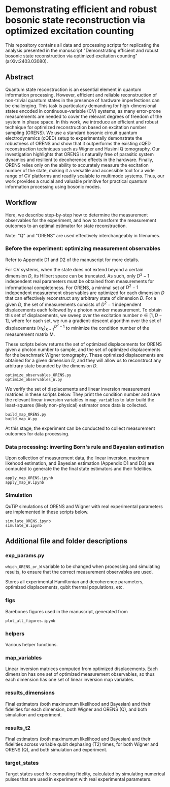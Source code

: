 # Demonstrating efficient and robust bosonic state reconstruction via optimized excitation counting
This repository contains all data and processing scripts for replicating the analysis presented in the manuscript "Demonstrating efficient and robust bosonic state reconstruction via optimized excitation counting" (arXiv:2403.03080).

## Abstract
Quantum state reconstruction is an essential element in quantum information processing. However, efficient and reliable reconstruction of non-trivial quantum states in the presence of hardware imperfections can be challenging. This task is particularly demanding for high-dimensional states encoded in continuous-variable (CV) systems, as many error-prone measurements are needed to cover the relevant degrees of freedom of the system in phase space. In this work, we introduce an efficient and robust technique for optimized reconstruction based on excitation number sampling (ORENS). We use a standard bosonic circuit quantum electrodynamics (cQED) setup to experimentally demonstrate the robustness of ORENS and show that it outperforms the existing cQED reconstruction techniques such as Wigner and Husimi Q tomography. Our investigation highlights that ORENS is naturally free of parasitic system dynamics and resilient to decoherence effects in the hardware. Finally, ORENS relies only on the ability to accurately measure the excitation number of the state, making it a versatile and accessible tool for a wide range of CV platforms and readily scalable to multimode systems. Thus, our work provides a crucial and valuable primitive for practical quantum information processing using bosonic modes.


## Workflow
Here, we describe step-by-step how to determine the measurement observables for the experiment, and how to transform the measurement outcomes to an optimal estimator for state reconstruction.

Note: "Q" and "ORENS" are used effectively interchangeably in filenames. 


### Before the experiment: optimizing measurement observables

Refer to Appendix D1 and D2 of the manuscript for more details.

For CV systems, when the state does not extend beyond a certain dimension $D$, its Hilbert space can be truncated. As such, only $D^2-1$ independent real parameters must be obtained from measurements for informational completeness. For ORENS, a minimal set of $D^2-1$ independent measurement observables are optimized for each dimension $D$ that can effectively reconstruct any arbitrary state of dimension $D$. For a given $D$, the set of measurements consists of $D^2-1$ independent displacements each followed by a photon number measurement. To obtain this set of displacements, we sweep over the excitation number $n \in [1, D-1]$, where for each set, we run a gradient-descent algorithm over the set of displacements $\{\alpha_k\}^{D^2-1}_{k=1}$ to minimize the condition number of the measurement matrix M.


These scripts below returns the set of optimized displacements for ORENS given a photon number to sample, and the set of optimized displacements for the benchmark Wigner tomography. These optimized displacements are obtained for a given dimension $D$, and they will allow us to reconstruct any arbitrary state bounded by the dimension $D$.

    optimize_observables_ORENS.py
    optimize_observables_W.py

We verify the set of displacements and linear inversion measurement matrices in these scripts below. They print the condition number and save the relevant linear inversion variables in <code>map_variables</code> to later build the least-squares (likely non-physical) estimator once data is collected.

    build_map_ORENS.py
    build_map_W.py

At this stage, the experiment can be conducted to collect measurement outcomes for data processing. 


### Data processing: inverting Born's rule and Bayesian estimation
Upon collection of measurement data, the linear inversion, maximum likehood estimation, and Bayesian estimation (Appendix D1 and D3) are computed to generate the the final state estimators and their fidelities. 

    apply_map_ORENS.ipynb
    apply_map_W.ipynb

### Simulation
QuTiP simulations of ORENS and Wigner with real experimental parameters are implemented in these scripts below. 

    simulate_ORENS.ipynb
    simulate_W.ipynb

## Additional file and folder descriptions

### exp_params.py

<code>which_ORENS_or_W</code> variable to be changed when processing and simulating results, to ensure that the correct measurement observables are used.

Stores all experimental Hamiltonian and decoherence parameters, optimized displacements, qubit thermal populations, etc.

### figs
Barebones figures used in the manuscript, generated from 
    
    plot_all_figures.ipynb

### helpers
Various helper functions. 

### map_variables
Linear inversion matrices computed from optimized displacements. Each dimension has one set of optimized measurement observables, so thus each dimension has one set of linear inversion map variables. 

### results_dimensions
Final estimators (both maximumum likelihood and Bayesian) and their fidelities for each dimension, both Wigner and ORENS (Q), and both simulation and experiment. 

### results_t2
Final estimators (both maximumum likelihood and Bayesian) and their fidelities across variable qubit dephasing (T2) times, for both Wigner and ORENS (Q), and both simulation and experiment. 

### target_states
Target states used for computing fidelity, calculated by simulating numerical pulses that are used in experiment with real experimental parameters.





